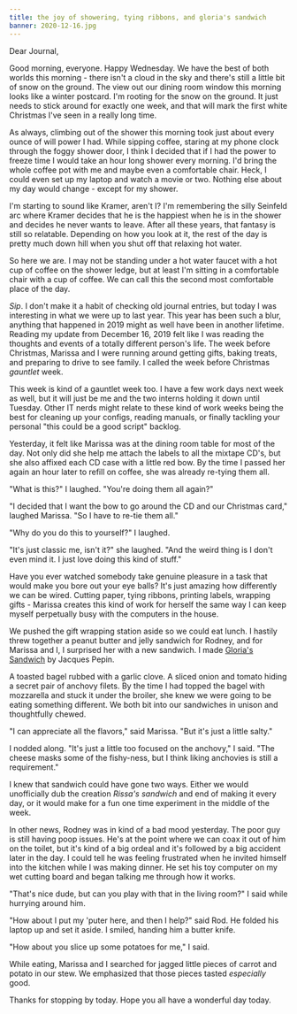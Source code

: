```yaml
---
title: the joy of showering, tying ribbons, and gloria's sandwich
banner: 2020-12-16.jpg
---
```


Dear Journal,

Good morning, everyone.  Happy Wednesday.  We have the best of both
worlds this morning - there isn't a cloud in the sky and there's still
a little bit of snow on the ground.  The view out our dining room
window this morning looks like a winter postcard.  I'm rooting for the
snow on the ground.  It just needs to stick around for exactly one
week, and that will mark the first white Christmas I've seen in a
really long time.

As always, climbing out of the shower this morning took just about
every ounce of will power I had.  While sipping coffee, staring at my
phone clock through the foggy shower door, I think I decided that if I
had the power to freeze time I would take an hour long shower every
morning.  I'd bring the whole coffee pot with me and maybe even a
comfortable chair.  Heck, I could even set up my laptop and watch a
movie or two.  Nothing else about my day would change - except for my
shower.

I'm starting to sound like Kramer, aren't I?  I'm remembering the
silly Seinfeld arc where Kramer decides that he is the happiest when
he is in the shower and decides he never wants to leave.  After all
these years, that fantasy is still so relatable.  Depending on how you
look at it, the rest of the day is pretty much down hill when you shut
off that relaxing hot water.

So here we are.  I may not be standing under a hot water faucet with a
hot cup of coffee on the shower ledge, but at least I'm sitting in a
comfortable chair with a cup of coffee.  We can call this the second
most comfortable place of the day.

_Sip_.  I don't make it a habit of checking old journal entries, but
today I was interesting in what we were up to last year.  This year
has been such a blur, anything that happened in 2019 might as well
have been in another lifetime.  Reading my update from December 16,
2019 felt like I was reading the thoughts and events of a totally
different person's life.  The week before Christmas, Marissa and I
were running around getting gifts, baking treats, and preparing to
drive to see family.  I called the week before Christmas _gauntlet_
week.

This week is kind of a gauntlet week too.  I have a few work days next
week as well, but it will just be me and the two interns holding it
down until Tuesday.  Other IT nerds might relate to these kind of work
weeks being the best for cleaning up your configs, reading manuals, or
finally tackling your personal "this could be a good script" backlog.

Yesterday, it felt like Marissa was at the dining room table for most
of the day.  Not only did she help me attach the labels to all the
mixtape CD's, but she also affixed each CD case with a little red bow.
By the time I passed her again an hour later to refill on coffee, she
was already re-tying them all.

"What is this?" I laughed.  "You're doing them all again?"

"I decided that I want the bow to go around the CD and our Christmas
card," laughed Marissa.  "So I have to re-tie them all."

"Why do you do this to yourself?" I laughed.

"It's just classic me, isn't it?" she laughed.  "And the weird thing
is I don't even mind it.  I just love doing this kind of stuff."

Have you ever watched somebody take genuine pleasure in a task that
would make you bore out your eye balls?  It's just amazing how
differently we can be wired.  Cutting paper, tying ribbons, printing
labels, wrapping gifts - Marissa creates this kind of work for herself
the same way I can keep myself perpetually busy with the computers in
the house.

We pushed the gift wrapping station aside so we could eat lunch.  I
hastily threw together a peanut butter and jelly sandwich for Rodney,
and for Marissa and I, I surprised her with a new sandwich.  I made
[Gloria's Sandwich] by Jacques Pepin.

[Gloria's Sandwich]: https://www.youtube.com/watch?v=8uZbWXL2wa4

A toasted bagel rubbed with a garlic clove.  A sliced onion and tomato
hiding a secret pair of anchovy filets.  By the time I had topped the
bagel with mozzarella and stuck it under the broiler, she knew we were
going to be eating something different.  We both bit into our
sandwiches in unison and thoughtfully chewed.

"I can appreciate all the flavors," said Marissa.  "But it's just a
little salty."

I nodded along.  "It's just a little too focused on the anchovy," I
said.  "The cheese masks some of the fishy-ness, but I think liking
anchovies is still a requirement."

I knew that sandwich could have gone two ways.  Either we would
unofficially dub the creation _Rissa's sandwich_ and end of making it
every day, or it would make for a fun one time experiment in the
middle of the week.

In other news, Rodney was in kind of a bad mood yesterday.  The poor
guy is still having poop issues.  He's at the point where we can coax
it out of him on the toilet, but it's kind of a big ordeal and it's
followed by a big accident later in the day.  I could tell he was
feeling frustrated when he invited himself into the kitchen while I
was making dinner.  He set his toy computer on my wet cutting board
and began talking me through how it works.

"That's nice dude, but can you play with that in the living room?" I
said while hurrying around him.

"How about I put my 'puter here, and then I help?" said Rod.  He
folded his laptop up and set it aside.  I smiled, handing him a butter
knife.

"How about you slice up some potatoes for me," I said.

While eating, Marissa and I searched for jagged little pieces of
carrot and potato in our stew.  We emphasized that those pieces tasted
_especially_ good.

Thanks for stopping by today.  Hope you all have a wonderful day
today.
